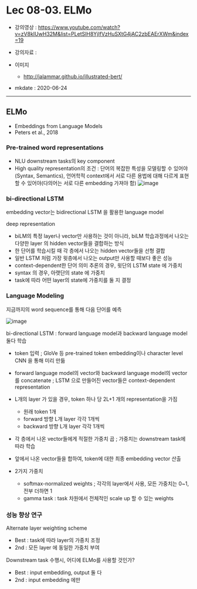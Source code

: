 # Lec 08-03. ELMo

- 강의영상 : https://www.youtube.com/watch?v=zV8kIUwH32M&list=PLetSlH8YjIfVzHuSXtG4jAC2zbEAErXWm&index=19

- 강의자료 : 

- 이미지
	- http://jalammar.github.io/illustrated-bert/

- mkdate : 2020-06-24

---

## ELMo

- Embeddings from Language Models
- Peters et al., 2018

### Pre-trained word representations

- NLU downstream tasks의 key component
- High quality representation의 조건 : 단어의 복잡한 특성을 모델링할 수 있어야(Syntax, Semantics), 언어학적 context에서 서로 다른 용법에 대해 다르게 표현할 수 있어야(다의어는 서로 다른 embedding 가져야 함)
![image](https://user-images.githubusercontent.com/57997672/85565354-05e67780-b66a-11ea-9b79-1f87cfb286db.png)
	
### bi-directional LSTM

embedding vector는 bidirectional LSTM 을 활용한 language model

deep representation
- biLM의 특정 layer나 vector만 사용하는 것이 아니라, biLM 학습과정에서 나오는 다양한 layer 의 hidden vector들을 결합하는 방식
- 한 단어를 학습시킬 때 각 층에서 나오는 hidden vector들을 선형 결합
- 일반 LSTM 처럼 가장 윗층에서 나오는 output만 사용할 때보다 좋은 성능
- context-dependent한 단어 의미 추론의 경우, 윗단의 LSTM state 에 가중치
- syntax 의 경우, 아랫단의 state 에 가중치
- task에 따라 어떤 layer의 state에 가중치를 둘 지 결정
	
### Language Modeling

지금까지의 word sequence를 통해 다음 단어를 예측

![image](https://user-images.githubusercontent.com/57997672/85568519-b5bce480-b66c-11ea-811e-9fb5e2ef9ae5.png)

bi-directional LSTM : forward language model과 backward language model 둘다 학습

- token 입력 ; GloVe 등 pre-trained token embedding이나 character level CNN 을 통해 미리 만듦
- forward language model의 vector와 backward language model의 vector를 concatenate ; LSTM 으로 만들어진 vector들은 context-dependent representation
- L개의 layer 가 있을 경우, token 하나 당 2L+1 개의 representation을 가짐
	- 원래 token 1개
	- forward 방향 L개 layer 각각 1개씩
	- backward 방향 L개 layer 각각 1개씩
	
- 각 층에서 나온 vector들에게 적절한 가중치 곱 ; 가중치는 downstream task에 따라 학습
- 앞에서 나온 vector들을 합하여, token에 대한 최종 embedding vector 산출
- 2가지 가중치
	- softmax-normalized weights ; 각각의 layer에서 사용, 모든 가중치는 0~1, 전부 더하면 1
	- gamma task : task 차원에서 전체적인 scale up 할 수 있는 weights

### 성능 향상 연구

Alternate layer weighting scheme

- Best : task에 따라 layer의 가중치 조정
- 2nd : 모든 layer 에 동일한 가중치 부여
	
Downstream task 수행시, 어디에 ELMo를 사용할 것인가?	

- Best : input embedding, output 둘 다
- 2nd : input embedding 에만
